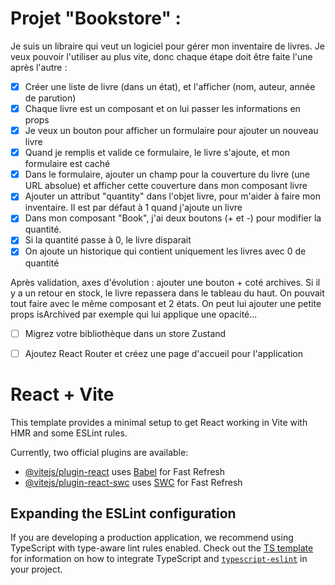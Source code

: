 # Projet "Bookstore" :

Je suis un libraire qui veut un logiciel pour gérer mon inventaire de livres. Je veux pouvoir l'utiliser au plus vite, donc chaque étape doit être faite l'une après l'autre :

- [X] Créer une liste de livre (dans un état), et l'afficher (nom, auteur, année de parution)
- [X] Chaque livre est un composant et on lui passer les informations en props
- [X] Je veux un bouton pour afficher un formulaire pour ajouter un nouveau livre
- [X] Quand je remplis et valide ce formulaire, le livre s'ajoute, et mon formulaire est caché
- [X] Dans le formulaire, ajouter un champ pour la couverture du livre (une URL absolue) et afficher cette couverture dans mon composant livre
- [X] Ajouter un attribut "quantity" dans l'objet livre, pour m'aider à faire mon inventaire. Il est par défaut à 1 quand j'ajoute un livre
- [X] Dans mon composant  "Book", j'ai deux boutons (+ et -) pour modifier la quantité.
- [X] Si la quantité passe à 0, le livre disparait
- [X] On ajoute un historique qui contient uniquement les livres avec 0 de quantité 

Après validation, axes d'évolution : ajouter une bouton + coté archives. Si il y a un retour en stock, le livre repassera dans le tableau du haut. On pouvait tout faire avec le même composant et 2 états. On peut lui ajouter une petite props isArchived par exemple qui lui applique une opacité...

- [ ] Migrez votre bibliothèque dans un store Zustand
- [ ] Ajoutez React Router et créez une page d'accueil pour l'application


# React + Vite

This template provides a minimal setup to get React working in Vite with HMR and some ESLint rules.

Currently, two official plugins are available:

- [@vitejs/plugin-react](https://github.com/vitejs/vite-plugin-react/blob/main/packages/plugin-react) uses [Babel](https://babeljs.io/) for Fast Refresh
- [@vitejs/plugin-react-swc](https://github.com/vitejs/vite-plugin-react/blob/main/packages/plugin-react-swc) uses [SWC](https://swc.rs/) for Fast Refresh

## Expanding the ESLint configuration

If you are developing a production application, we recommend using TypeScript with type-aware lint rules enabled. Check out the [TS template](https://github.com/vitejs/vite/tree/main/packages/create-vite/template-react-ts) for information on how to integrate TypeScript and [`typescript-eslint`](https://typescript-eslint.io) in your project.
